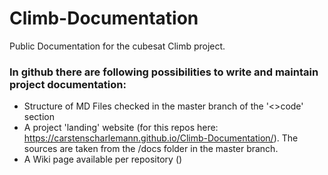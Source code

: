 # Climb-Documentation
Public Documentation for the cubesat Climb project.

### In github there are following possibilities to write and maintain project documentation:

* Structure of MD Files checked in the master branch of the '<>code' section
* A project 'landing' website (for this repos here: https://carstenscharlemann.github.io/Climb-Documentation/). The sources are taken from the /docs folder in the master branch.
* A Wiki page available per repository ()


